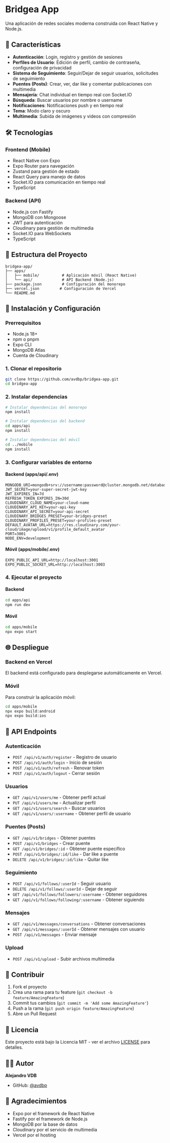 # Bridgea App

Una aplicación de redes sociales moderna construida con React Native y Node.js.

## 🚀 Características

- **Autenticación**: Login, registro y gestión de sesiones
- **Perfiles de Usuario**: Edición de perfil, cambio de contraseña, configuración de privacidad
- **Sistema de Seguimiento**: Seguir/Dejar de seguir usuarios, solicitudes de seguimiento
- **Puentes (Posts)**: Crear, ver, dar like y comentar publicaciones con multimedia
- **Mensajería**: Chat individual en tiempo real con Socket.IO
- **Búsqueda**: Buscar usuarios por nombre o username
- **Notificaciones**: Notificaciones push y en tiempo real
- **Tema**: Modo claro y oscuro
- **Multimedia**: Subida de imágenes y videos con compresión

## 🛠️ Tecnologías

### Frontend (Mobile)
- React Native con Expo
- Expo Router para navegación
- Zustand para gestión de estado
- React Query para manejo de datos
- Socket.IO para comunicación en tiempo real
- TypeScript

### Backend (API)
- Node.js con Fastify
- MongoDB con Mongoose
- JWT para autenticación
- Cloudinary para gestión de multimedia
- Socket.IO para WebSockets
- TypeScript

## 📱 Estructura del Proyecto

```
bridgea-app/
├── apps/
│   ├── mobile/          # Aplicación móvil (React Native)
│   └── api/             # API Backend (Node.js)
├── package.json         # Configuración del monorepo
├── vercel.json         # Configuración de Vercel
└── README.md
```

## 🚀 Instalación y Configuración

### Prerrequisitos
- Node.js 18+
- npm o pnpm
- Expo CLI
- MongoDB Atlas
- Cuenta de Cloudinary

### 1. Clonar el repositorio
```bash
git clone https://github.com/avdbp/bridgea-app.git
cd bridgea-app
```

### 2. Instalar dependencias
```bash
# Instalar dependencias del monorepo
npm install

# Instalar dependencias del backend
cd apps/api
npm install

# Instalar dependencias del móvil
cd ../mobile
npm install
```

### 3. Configurar variables de entorno

#### Backend (apps/api/.env)
```env
MONGODB_URI=mongodb+srv://username:password@cluster.mongodb.net/database
JWT_SECRET=your-super-secret-jwt-key
JWT_EXPIRES_IN=7d
REFRESH_TOKEN_EXPIRES_IN=30d
CLOUDINARY_CLOUD_NAME=your-cloud-name
CLOUDINARY_API_KEY=your-api-key
CLOUDINARY_API_SECRET=your-api-secret
CLOUDINARY_BRIDGES_PRESET=your-bridges-preset
CLOUDINARY_PROFILES_PRESET=your-profiles-preset
DEFAULT_AVATAR_URL=https://res.cloudinary.com/your-cloud/image/upload/v1/profile_default_avatar
PORT=3001
NODE_ENV=development
```

#### Móvil (apps/mobile/.env)
```env
EXPO_PUBLIC_API_URL=http://localhost:3001
EXPO_PUBLIC_SOCKET_URL=http://localhost:3003
```

### 4. Ejecutar el proyecto

#### Backend
```bash
cd apps/api
npm run dev
```

#### Móvil
```bash
cd apps/mobile
npx expo start
```

## 🌐 Despliegue

### Backend en Vercel
El backend está configurado para desplegarse automáticamente en Vercel.

### Móvil
Para construir la aplicación móvil:
```bash
cd apps/mobile
npx expo build:android
npx expo build:ios
```

## 📝 API Endpoints

### Autenticación
- `POST /api/v1/auth/register` - Registro de usuario
- `POST /api/v1/auth/login` - Inicio de sesión
- `POST /api/v1/auth/refresh` - Renovar token
- `POST /api/v1/auth/logout` - Cerrar sesión

### Usuarios
- `GET /api/v1/users/me` - Obtener perfil actual
- `PUT /api/v1/users/me` - Actualizar perfil
- `GET /api/v1/users/search` - Buscar usuarios
- `GET /api/v1/users/:username` - Obtener perfil de usuario

### Puentes (Posts)
- `GET /api/v1/bridges` - Obtener puentes
- `POST /api/v1/bridges` - Crear puente
- `GET /api/v1/bridges/:id` - Obtener puente específico
- `POST /api/v1/bridges/:id/like` - Dar like a puente
- `DELETE /api/v1/bridges/:id/like` - Quitar like

### Seguimiento
- `POST /api/v1/follows/:userId` - Seguir usuario
- `DELETE /api/v1/follows/:userId` - Dejar de seguir
- `GET /api/v1/follows/followers/:username` - Obtener seguidores
- `GET /api/v1/follows/following/:username` - Obtener siguiendo

### Mensajes
- `GET /api/v1/messages/conversations` - Obtener conversaciones
- `GET /api/v1/messages/:userId` - Obtener mensajes con usuario
- `POST /api/v1/messages` - Enviar mensaje

### Upload
- `POST /api/v1/upload` - Subir archivos multimedia

## 🤝 Contribuir

1. Fork el proyecto
2. Crea una rama para tu feature (`git checkout -b feature/AmazingFeature`)
3. Commit tus cambios (`git commit -m 'Add some AmazingFeature'`)
4. Push a la rama (`git push origin feature/AmazingFeature`)
5. Abre un Pull Request

## 📄 Licencia

Este proyecto está bajo la Licencia MIT - ver el archivo [LICENSE](LICENSE) para detalles.

## 👨‍💻 Autor

**Alejandro VDB**
- GitHub: [@avdbp](https://github.com/avdbp)

## 🙏 Agradecimientos

- Expo por el framework de React Native
- Fastify por el framework de Node.js
- MongoDB por la base de datos
- Cloudinary por el servicio de multimedia
- Vercel por el hosting